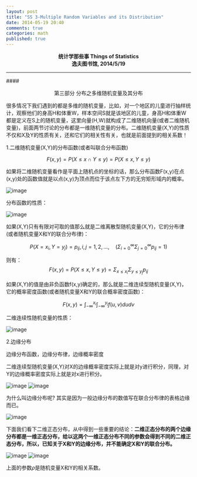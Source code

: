 ```yaml
---
layout: post
title: "SS 3-Multiple Random Variables and its Distribution"
date: 2014-05-19 20:40
comments: true
categories: math
published: true
---
```


**<center>统计学那些事 Things of Statistics</center>**
**<center>逸夫图书馆, 2014/5/19</center>**

----------

####<center>第三部分 分布之多维随机变量及其分布</center>

很多情况下我们遇到的都是多维的随机变量，比如，对一个地区的儿童进行抽样统计，观察他们的身高H和体重W，样本空间S就是该地区的儿童，身高H和体重W都是定义在S上的随机变量，这里向量(H,W)就构成了二维随机向量(或者二维随机变量)，前面两节讨论的分布都是一维随机变量的分布。二维随机变量(X,Y)的性质不仅和X及Y的性质有关，还和它们的相关性有关，也就是前面提到的相关系数！

1.二维随机变量(X,Y)的分布函数(或者叫联合分布函数)

$$F(x,y)=P(X \le x \cap Y \le y)=P(X \le x, Y \le y)$$

如果将二维随机变量看作是平面上随机点的坐标的话，那么分布函数F(x,y)在点(x,y)处的函数值就是以点(x,y)为顶点而位于该点左下方的无穷矩形域内的概率。

![image](http://hujiaweibujidao.github.io/images/math/mul_1.png)

分布函数的性质：

![image](http://hujiaweibujidao.github.io/images/math/mul_2.png)

如果(X,Y)只有有限对可取的值那么就是二维离散型随机变量(X,Y)，它的分布律(或者随机变量X和Y的联合分布律)：

$$P(X=x_{i},Y=y_{j})=p_{ij},i,j=1,2,..., \quad (\Sigma_{i=0}^{\infty}\Sigma_{j=0}^{\infty}p_{ij}=1)$$

则有：$$F(x,y)=P(X \le x, Y \le y)=\Sigma_{x \le x_{i}}\Sigma_{y \le y_{j}}p_{ij}$$

如果(X,Y)的值是由非负函数f(x,y)确定的，那么就是二维连续型随机变量(X,Y)，它的概率密度函数(或者随机变量X和Y的联合概率密度函数)：

$$F(x,y)=\int_{-\infty}^{x_{i}}\int_{-\infty}^{y_{j}}f(u,v)dudv$$

二维连续性随机变量的性质：

![image](http://hujiaweibujidao.github.io/images/math/mul_3.png)

2.边缘分布

边缘分布函数，边缘分布律，边缘概率密度

二维连续型随机变量(X,Y)对X的边缘概率密度实际上就是对y进行积分，同理，对Y的边缘概率密度实际上就是对x进行积分。

![image](http://hujiaweibujidao.github.io/images/math/cond_1.png)
![image](http://hujiaweibujidao.github.io/images/math/cond_2.png)

为什么叫边缘分布呢? 其实是因为一般边缘分布的数值写在联合分布律的表格边缘而已。

![image](http://hujiaweibujidao.github.io/images/math/cond_3.png)

下面我们看下二维正态分布，从中得到一些重要的结论：**二维正态分布的两个边缘分布都是一维正态分布，给以这两个一维正态分布不同的参数会得到不同的二维正态分布，所以，已知关于X和Y的边缘分布，并不能确定X和Y的联合分布。**

![image](http://hujiaweibujidao.github.io/images/math/cond_4.png)
![image](http://hujiaweibujidao.github.io/images/math/cond_5.png)

上面的参数$\rho$是随机变量X和Y的相关系数。


